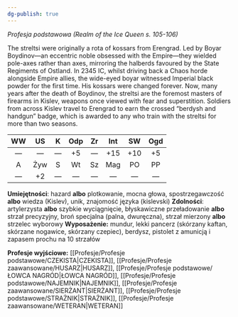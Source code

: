```yaml
---
dg-publish: true
---
```

*Profesja podstawowa (Realm of the Ice Queen s. 105-106)*

The streltsi were originally a rota of kossars from Erengrad. Led by Boyar Boydinov—an eccentric noble obsessed with the Empire—they wielded pole-axes rather than axes, mirroring the halberds favoured by the State Regiments of Ostland. In 2345 IC, whilst driving back a Chaos horde alongside Empire allies, the wide-eyed boyar witnessed Imperial black powder for the first time. His kossars were changed forever. Now, many years after the death of Boydinov, the streltsi are the foremost masters of firearms in Kislev, weapons once viewed with fear and superstition. Soldiers from across Kislev travel to Erengrad to earn the crossed “berdysh and handgun” badge, which is awarded to any who train with the streltsi for more than two seasons.

| WW  | US  |  K  | Odp | Zr  | Int | SW  | Ogd |
|:---:|:---:|:---:|:---:|:---:|:---:|:---:|:---:|
|  —  |  —  |  —  | +5  |  —  | +15 | +10 | +5  |
|  A  | Żyw |  S  | Wt  | Sz  | Mag | PO  | PP  |
|  —  | +2  |  —  |  —  |  —  |  —  |  —  |  —  |

**Umiejętności**: hazard **albo** plotkowanie, mocna głowa, spostrzegawczość **albo** wiedza (Kislev), unik, znajomość języka (kislevski)
**Zdolności**: artylerzysta **albo** szybkie wyciągnięcie, błyskawiczne przeładowanie **albo** strzał precyzyjny, broń specjalna (palna, dwuręczna), strzał mierzony **albo** strzelec wyborowy
**Wyposażenie:** mundur, lekki pancerz (skórzany kaftan, skórzane nogawice, skórzany czepiec), berdysz, pistolet z amunicją i zapasem prochu na 10 strzałów

**Profesje wyjściowe:** [[Profesje/Profesje podstawowe/CZEKISTA\|CZEKISTA]], [[Profesje/Profesje zaawansowane/HUSARZ\|HUSARZ]], [[Profesje/Profesje podstawowe/ŁOWCA NAGRÓD\|ŁOWCA NAGRÓD]], [[Profesje/Profesje podstawowe/NAJEMNIK\|NAJEMNIK]], [[Profesje/Profesje zaawansowane/SIERŻANT\|SIERŻANT]], [[Profesje/Profesje podstawowe/STRAŻNIK\|STRAŻNIK]], [[Profesje/Profesje zaawansowane/WETERAN\|WETERAN]]